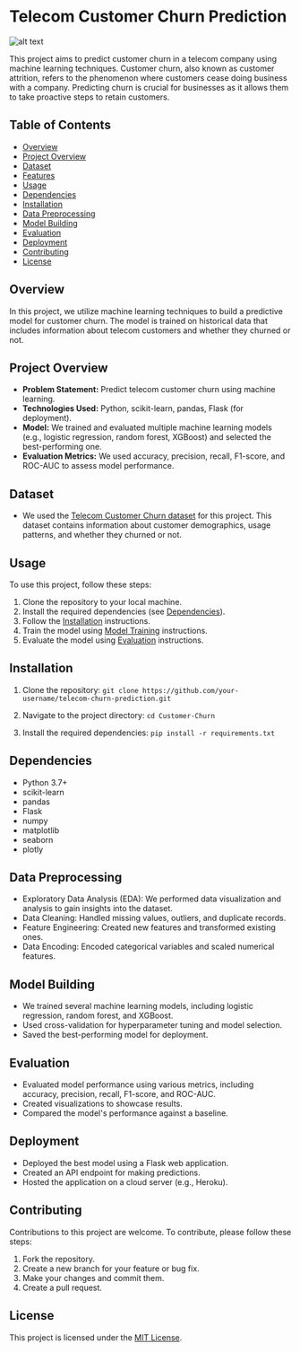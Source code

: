 # Telecom Customer Churn Prediction
![alt text](https://www.cleartouch.in/wp-content/uploads/2022/11/Customer-Churn.png)

This project aims to predict customer churn in a telecom company using machine learning techniques. Customer churn, also known as customer attrition, refers to the phenomenon where customers cease doing business with a company. Predicting churn is crucial for businesses as it allows them to take proactive steps to retain customers.

## Table of Contents
- [Overview](#overview)
- [Project Overview](#project-overview)
- [Dataset](#dataset)
- [Features](#features)
- [Usage](#usage)
- [Dependencies](#dependencies)
- [Installation](#installation)
- [Data Preprocessing](#data-preprocessing)
- [Model Building](#model-building)
- [Evaluation](#evaluation)
- [Deployment](#deployment)
- [Contributing](#contributing)
- [License](#license)

## Overview

In this project, we utilize machine learning techniques to build a predictive model for customer churn. The model is trained on historical data that includes information about telecom customers and whether they churned or not.

## Project Overview
- **Problem Statement:** Predict telecom customer churn using machine learning.
- **Technologies Used:** Python, scikit-learn, pandas, Flask (for deployment).
- **Model:** We trained and evaluated multiple machine learning models (e.g., logistic regression, random forest, XGBoost) and selected the best-performing one.
- **Evaluation Metrics:** We used accuracy, precision, recall, F1-score, and ROC-AUC to assess model performance.

## Dataset
- We used the [Telecom Customer Churn dataset](https://www.kaggle.com/datasets/shilongzhuang/telecom-customer-churn-by-maven-analytics?select=telecom_customer_churn.csv) for this project. This dataset contains information about customer demographics, usage patterns, and whether they churned or not.

## Usage

To use this project, follow these steps:

1. Clone the repository to your local machine.
2. Install the required dependencies (see [Dependencies](#dependencies)).
3. Follow the [Installation](#installation) instructions.
4. Train the model using [Model Training](#model-training) instructions.
5. Evaluate the model using [Evaluation](#evaluation) instructions.


## Installation
1. Clone the repository:
`git clone https://github.com/your-username/telecom-churn-prediction.git`

2. Navigate to the project directory:
`cd Customer-Churn`

3. Install the required dependencies:
`pip install -r requirements.txt`

## Dependencies
- Python 3.7+
- scikit-learn
- pandas
- Flask
- numpy
- matplotlib
- seaborn
- plotly

## Data Preprocessing
- Exploratory Data Analysis (EDA): We performed data visualization and analysis to gain insights into the dataset.
- Data Cleaning: Handled missing values, outliers, and duplicate records.
- Feature Engineering: Created new features and transformed existing ones.
- Data Encoding: Encoded categorical variables and scaled numerical features.

## Model Building
- We trained several machine learning models, including logistic regression, random forest, and XGBoost.
- Used cross-validation for hyperparameter tuning and model selection.
- Saved the best-performing model for deployment.

## Evaluation
- Evaluated model performance using various metrics, including accuracy, precision, recall, F1-score, and ROC-AUC.
- Created visualizations to showcase results.
- Compared the model's performance against a baseline.

## Deployment
- Deployed the best model using a Flask web application.
- Created an API endpoint for making predictions.
- Hosted the application on a cloud server (e.g., Heroku).

## Contributing
Contributions to this project are welcome. To contribute, please follow these steps:
1. Fork the repository.
2. Create a new branch for your feature or bug fix.
3. Make your changes and commit them.
4. Create a pull request.

## License
This project is licensed under the [MIT License](LICENSE).


